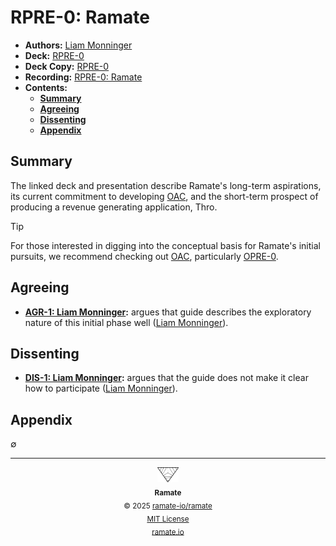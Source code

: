 # RPRE-0: Ramate
- **Authors:** [Liam Monninger](mailto:liam@ramate.io)
- **Deck:** [RPRE-0](https://docs.google.com/presentation/d/1fpZ6nMPYTul9SSmz23C25S46vbIoYi35Vr7mRzo5GRc/edit?usp=sharing)
- **Deck Copy:** [RPRE-0](./RPRE-0_%20Ramate.pdf)
- **Recording:** [RPRE-0: Ramate](https://www.loom.com/share/eecde9f10d4e4a488d64b66a99b884ef?sid=65b8d0cc-92b4-487b-99d6-110f47e2f97b)
- **Contents:**
  - **[Summary](#summary)**
  - **[Agreeing](#agreeing)**
  - **[Dissenting](#dissenting)**
  - **[Appendix](#appendix)**

## Summary
The linked deck and presentation describe Ramate's long-term aspirations, its current commitment to developing [OAC](https://www.github.com/ramate-io/oac), and the short-term prospect of producing a revenue generating application, Thro.

> [!TIP]
> For those interested in digging into the conceptual basis for Ramate's initial pursuits, we recommend checking out [OAC](https://www.github.com/ramate-io/oac), particularly [OPRE-0](http://github.com/ramate-io/oac/tree/main/opre/oera-000-000-000-dulan/opre-000-000-000).

## Agreeing
- **[AGR-1: Liam Monninger](./agreeing/agr-001-liam-monninger/README.md):** argues that guide describes the exploratory nature of this initial phase well ([Liam Monninger](mailto:liam@ramate.io)).

## Dissenting
- **[DIS-1: Liam Monninger](./dissenting/dis-001-liam-monninger/README.md):** argues that the guide does not make it clear how to participate ([Liam Monninger](mailto:liam@ramate.io)).

## Appendix
$\emptyset$

<!--OAC FOOTER: DO NOT REMOVE THIS LINE-->
---

<div align="center">
  <a href="https://github.com/ramate-io/oac">
    <picture>
      <source srcset="/assets/ramate-inverted-transparent.png" media="(prefers-color-scheme: dark)">
      <img height="24" src="/assets/ramate-transparent.png" alt="Ramate"/>
    </picture>
  </a>
  <br/>
  <sub>
    <b>Ramate</b>
    <br/>
    &copy; 2025 <a href="https://github.com/ramate-io/ramate">ramate-io/ramate</a>
    <br/>
    <a href="https://github.com/ramate-io/ramate/blob/main/LICENSE">MIT License</a>
    <br/>
    <a href="https://www.ramate.io">ramate.io</a>
  </sub>
</div>

